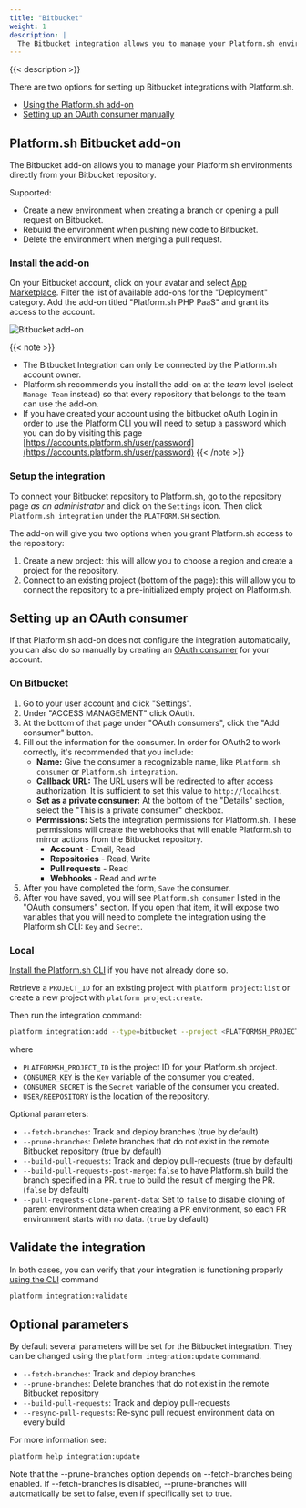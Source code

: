 ```yaml
---
title: "Bitbucket"
weight: 1
description: |
  The Bitbucket integration allows you to manage your Platform.sh environments directly from your Bitbucket repository.
---
```


{{< description >}}

There are two options for setting up Bitbucket integrations with Platform.sh.

* [Using the Platform.sh add-on](#platformsh-bitbucket-add-on)
* [Setting up an OAuth consumer manually](#setting-up-an-oauth-consumer)

## Platform.sh Bitbucket add-on

The Bitbucket add-on allows you to manage your Platform.sh environments directly from your Bitbucket repository.

Supported:

* Create a new environment when creating a branch or opening a pull request on Bitbucket.
* Rebuild the environment when pushing new code to Bitbucket.
* Delete the environment when merging a pull request.

### Install the add-on

On your Bitbucket account, click on your avatar and select [App Marketplace](https://bitbucket.org/account/addon-directory/). Filter the list of available add-ons for the "Deployment" category. Add the add-on titled "Platform.sh PHP PaaS" and grant its access to the account.

![Bitbucket add-on](/images/integrations/bitbucket-addon.png "0.4")

{{< note >}}
* The Bitbucket Integration can only be connected by the Platform.sh account owner.
* Platform.sh recommends you install the add-on at the *team* level (select ``Manage Team`` instead) so that every repository that belongs to the team can use the add-on.
* If you have created your account using the bitbucket oAuth Login in order to use the Platform CLI you will need to setup a password which you can do by visiting this page [https://accounts.platform.sh/user/password](https://accounts.platform.sh/user/password)
{{< /note >}}

### Setup the integration

To connect your Bitbucket repository to Platform.sh, go to the repository page *as an administrator*  and click on the `Settings` icon. Then click `Platform.sh integration` under the `PLATFORM.SH` section.

The add-on will give you two options when you grant Platform.sh access to the repository:

1. Create a new project: this will allow you to choose a region and create a project for the repository.
2. Connect to an existing project (bottom of the page): this will allow you to connect the repository to a pre-initialized empty project on Platform.sh.

## Setting up an OAuth consumer

If that Platform.sh add-on does not configure the integration automatically, you can also do so manually by creating an [OAuth consumer](https://confluence.atlassian.com/bitbucket/oauth-on-bitbucket-cloud-238027431.html) for your account.

### On Bitbucket

1. Go to your user account and click "Settings".
2. Under "ACCESS MANAGEMENT" click OAuth.
3. At the bottom of that page under "OAuth consumers", click the "Add consumer" button.
4. Fill out the information for the consumer. In order for OAuth2 to work correctly, it's recommended that you include:
    * **Name:** Give the consumer a recognizable name, like `Platform.sh consumer` or `Platform.sh integration`.
    * **Callback URL:** The URL users will be redirected to after access authorization. It is sufficient to set this value to `http://localhost`.
    * **Set as a private consumer:** At the bottom of the "Details" section, select the "This is a private consumer" checkbox.
    * **Permissions:** Sets the integration permissions for Platform.sh. These permissions will create the webhooks that will enable Platform.sh to mirror actions from the Bitbucket repository.
      * **Account** - Email, Read
      * **Repositories** - Read, Write
      * **Pull requests** - Read
      * **Webhooks** - Read and write
5. After you have completed the form, `Save` the consumer.
6. After you have saved, you will see `Platform.sh consumer` listed in the "OAuth consumers" section. If you open that item, it will expose two variables that you will need to complete the integration using the Platform.sh CLI: `Key` and `Secret`.

### Local

[Install the Platform.sh CLI](/development/cli.html#installation) if you have not already done so.

Retrieve a `PROJECT_ID` for an existing project with `platform project:list` or create a new project with `platform project:create`.

Then run the integration command:

```bash
platform integration:add --type=bitbucket --project <PLATFORMSH_PROJECT_ID> --key <CONSUMER_KEY> --secret <CONSUMER_SECRET> --repository <USER>/<REPOSITORY>
```

where

* `PLATFORMSH_PROJECT_ID` is the project ID for your Platform.sh project.
* `CONSUMER_KEY` is the `Key` variable of the consumer you created.
* `CONSUMER_SECRET` is the `Secret` variable of the consumer you created.
* `USER/REEPOSITORY` is the location of the repository.

Optional parameters:

* `--fetch-branches`: Track and deploy branches (true by default)
* `--prune-branches`: Delete branches that do not exist in the remote Bitbucket repository (true by default)
* `--build-pull-requests`: Track and deploy pull-requests (true by default)
* `--build-pull-requests-post-merge`: `false` to have Platform.sh build the branch specified in a PR. `true` to build the result of merging the PR.  (`false` by default)
* `--pull-requests-clone-parent-data`: Set to `false` to disable cloning of parent environment data when creating a PR environment, so each PR environment starts with no data. (`true` by default)

## Validate the integration

In both cases, you can verify that your integration is functioning properly [using the CLI](/administration/integrations.md#validating-integrations) command

```bash
platform integration:validate
```

## Optional parameters

By default several parameters will be set for the Bitbucket integration. They can be changed using the `platform integration:update` command.

* `--fetch-branches`: Track and deploy branches
* `--prune-branches`: Delete branches that do not exist in the remote Bitbucket repository
* `--build-pull-requests`: Track and deploy pull-requests
* `--resync-pull-requests`: Re-sync pull request environment data on every build

For more information see:

```bash
platform help integration:update
```

Note that the --prune-branches option depends on --fetch-branches being enabled. If --fetch-branches is disabled, --prune-branches will automatically be set to false, even if specifically set to true.
